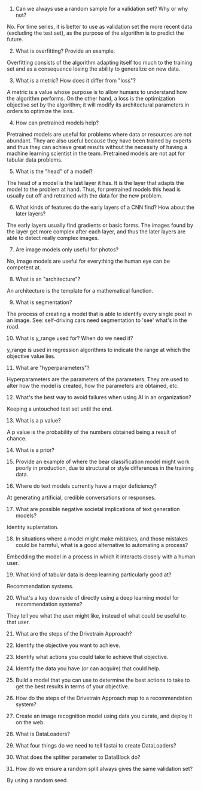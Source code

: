 1. Can we always use a random sample for a validation set? Why or why not?

No. For time series, it is better to use as validation set the more recent data (excluding the test set), as the purpose of the algorithm is to predict the future.

2. What is overfitting? Provide an example.

Overfitting consists of the algorithm adapting itself too much to the training set and as a consequence losing the ability to generalize on new data.

3. What is a metric? How does it differ from "loss"?

A metric is a value whose purpose is to allow humans to understand how the algorithm performs. On the other hand, a loss is the optimization objective set by the algorithm; it will modify its architectural parameters in orders to optimize the loss.

4. How can pretrained models help?

Pretrained models are useful for problems where data or resources are not abundant. They are also useful because they have been trained by experts and thus they can achieve great results without the necessity of having a machine learning scientist in the team. Pretrained models are not apt for tabular data problems.

5. What is the "head" of a model?

The head of a model is the last layer it has. It is the layer that adapts the model to the problem at hand. Thus, for pretrained models this head is usually cut off and retrained with the data for the new problem.

6. What kinds of features do the early layers of a CNN find? How about the later layers?

The early layers usually find gradients or basic forms. The images found by the layer get more complex after each layer, and thus the later layers are able to detect really complex images.

7. Are image models only useful for photos?

No, image models are useful for everything the human eye can be competent at.

8. What is an "architecture"?

An architecture is the template for a mathematical function.

9. What is segmentation?

The process of creating a model that is able to identify every single pixel in an image. See: self-driving cars need segmentation to 'see' what's in the road.

10. What is y_range used for? When do we need it?

y_range is used in regression algorithms to indicate the range at which the objective value lies.

11. What are "hyperparameters"?

Hyperparameters are the parameters of the parameters. They are used to alter how the model is created, how the parameters are obtained, etc.

12. What's the best way to avoid failures when using AI in an organization?

Keeping a untouched test set until the end.

13. What is a p value?

A p value is the probability of the numbers obtained being a result of chance.

14. What is a prior?



15. Provide an example of where the bear classification model might work poorly in production, due to structural or style differences in the training data.



16. Where do text models currently have a major deficiency?

At generating artificial, credible conversations or responses.

17. What are possible negative societal implications of text generation models?

Identity suplantation.

18. In situations where a model might make mistakes, and those mistakes could be harmful, what is a good alternative to automating a process?

Embedding the model in a process in which it interacts closely with a human user.

19. What kind of tabular data is deep learning particularly good at?

Recommendation systems.

20. What's a key downside of directly using a deep learning model for recommendation systems?

They tell you what the user might like, instead of what could be useful to that user.

21. What are the steps of the Drivetrain Approach?

 1. Identify the objective you want to achieve.
 2. Identify what actions you could take to achieve that objective.
 3. Identify the data you have (or can acquire) that could help.
 4. Build a model that you can use to determine the best actions to take to get the best results in terms of your objective.

22. How do the steps of the Drivetrain Approach map to a recommendation system?



23. Create an image recognition model using data you curate, and deploy it on the web.



24. What is DataLoaders?



25. What four things do we need to tell fastai to create DataLoaders?



26. What does the splitter parameter to DataBlock do?



27. How do we ensure a random split always gives the same validation set?

By using a random seed.

